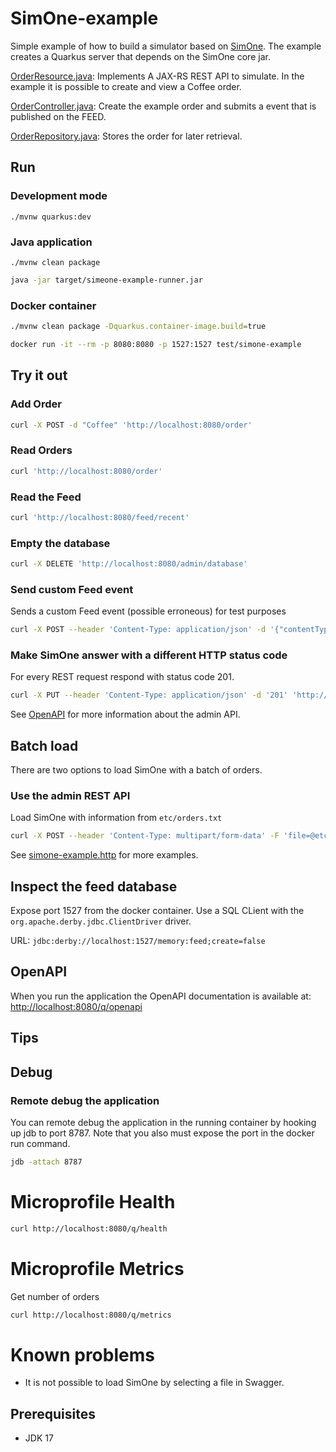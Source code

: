 # SimOne-example

Simple example of how to build a simulator based on [SimOne](https://github.com/SUNET/simone). The example creates a Quarkus server that depends on the SimOne core jar.

[OrderResource.java](src/main/java/se/uhr/simone/restbucks/boundary/OrderResource.java): Implements A JAX-RS REST API to simulate. In the example it is possible to create and view a Coffee order.

[OrderController.java](src/main/java/se/uhr/simone/restbucks/control/OrderController.java): Create the example order and submits a event that is published on the FEED.

[OrderRepository.java](src/main/java/se/uhr/simone/restbucks/entity/OrderRepository.java): Stores the order for later retrieval.


## Run

### Development mode

```
./mvnw quarkus:dev
```

### Java application

```
./mvnw clean package
```

```bash
java -jar target/simeone-example-runner.jar
```

### Docker container

```bash
./mvnw clean package -Dquarkus.container-image.build=true
```

```bash
docker run -it --rm -p 8080:8080 -p 1527:1527 test/simone-example
```

## Try it out

### Add Order

```bash
curl -X POST -d "Coffee" 'http://localhost:8080/order'
```

### Read Orders

```bash
curl 'http://localhost:8080/order'
```

### Read the Feed

```bash
curl 'http://localhost:8080/feed/recent'
```

### Empty the database

```bash
curl -X DELETE 'http://localhost:8080/admin/database'
```

### Send custom Feed event

Sends a custom Feed event (possible erroneous) for test purposes

```bash
curl -X POST --header 'Content-Type: application/json' -d '{"contentType": "application/xml","content": "<message>hello</message>"}' 'http://localhost:8080/admin/feed/event'
```

### Make SimOne answer with a different HTTP status code

For every REST request respond with status code 201.

```bash
curl -X PUT --header 'Content-Type: application/json' -d '201' 'http://localhost:8080/admin/rs/response/code/global'
```

See [OpenAPI](#OpenAPI) for more information about the admin API.

## Batch load

There are two options to load SimOne with a batch of orders.

### Use the admin REST API

Load SimOne with information from `etc/orders.txt`

```bash
curl -X POST --header 'Content-Type: multipart/form-data' -F 'file=@etc/orders.txt' 'http://localhost:8080/order/file'
```

See [simone-example.http](etc/simone-example.http) for more examples.

## Inspect the feed database

Expose port 1527 from the docker container. Use a SQL CLient with the `org.apache.derby.jdbc.ClientDriver` driver.

URL: `jdbc:derby://localhost:1527/memory:feed;create=false`

## OpenAPI

When you run the application the OpenAPI documentation is available at: <http://localhost:8080/q/openapi>


## Tips

## Debug

### Remote debug the application

You can remote debug the application in the running container by hooking up jdb to port 8787. Note that you also must expose the port in the docker run command.

```bash
jdb -attach 8787
```

# Microprofile Health

```bash
curl http://localhost:8080/q/health
```

# Microprofile Metrics

Get number of orders

```bash
curl http://localhost:8080/q/metrics
```

# Known problems

* It is not possible to load SimOne by selecting a file in Swagger.

## Prerequisites

* JDK 17

